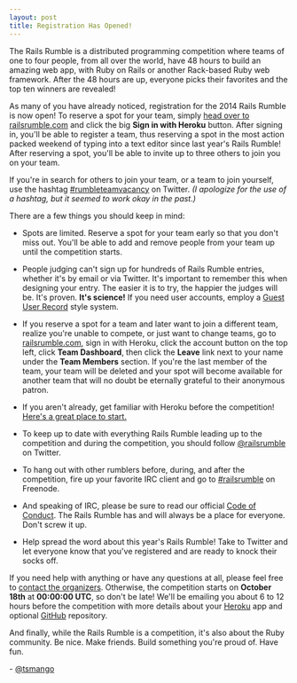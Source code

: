 ```yaml
---
layout: post
title: Registration Has Opened!
---
```


The Rails Rumble is a distributed programming competition where teams of one to four people, from all over the world, have 48 hours to build an amazing web app, with Ruby on Rails or another Rack-based Ruby web framework. After the 48 hours are up, everyone picks their favorites and the top ten winners are revealed!

As many of you have already noticed, registration for the 2014 Rails Rumble is now open! To reserve a spot for your team, simply [head over to railsrumble.com](http://railsrumble.com) and click the big **Sign in with Heroku** button. After signing in, you'll be able to register a team, thus reserving a spot in the most action packed weekend of typing into a text editor since last year's Rails Rumble! After reserving a spot, you'll be able to invite up to three others to join you on your team.

If you're in search for others to join your team, or a team to join yourself, use the hashtag [#rumbleteamvacancy](https://twitter.com/search?f=realtime&q=%23rumbleteamvacancy&src=typd) on Twitter. *(I apologize for the use of a hashtag, but it seemed to work okay in the past.)*

There are a few things you should keep in mind:

* Spots are limited. Reserve a spot for your team early so that you don't miss out. You'll be able to add and remove people from your team up until the competition starts.

* People judging can't sign up for hundreds of Rails Rumble entries, whether it's by email or via Twitter. It's important to remember this when designing your entry. The easier it is to try, the happier the judges will be. It's proven. **It's science!** If you need user accounts, employ a [Guest User Record](http://railscasts.com/episodes/393-guest-user-record) style system.

* If you reserve a spot for a team and later want to join a different team, realize you're unable to compete, or just want to change teams, go to [railsrumble.com](http://railsrumble.com), sign in with Heroku, click the account button on the top left, click **Team Dashboard**, then click the **Leave** link next to your name under the **Team Members** section. If you're the last member of the team, your team will be deleted and your spot will become available for another team that will no doubt be eternally grateful to their anonymous patron.

* If you aren't already, get familiar with Heroku before the competition! [Here's a great place to start.](https://devcenter.heroku.com/articles/getting-started-with-ruby#set-up)

* To keep up to date with everything Rails Rumble leading up to the competition and during the competition, you should follow [@railsrumble](http://twitter.com/railsrumble) on Twitter.

* To hang out with other rumblers before, during, and after the competition, fire up your favorite IRC client and go to [#railsrumble](irc://irc.freenode.net/railsrumble) on Freenode.

* And speaking of IRC, please be sure to read our official [Code of Conduct](http://railsrumble.com/conduct). The Rails Rumble has and will always be a place for everyone. Don't screw it up.

* Help spread the word about this year's Rails Rumble! Take to Twitter and let everyone know that you've registered and are ready to knock their socks off.

If you need help with anything or have any questions at all, please feel free to [contact the organizers](http://railsrumble.com/contact). Otherwise, the competition starts on **October 18th** at **00:00:00 UTC**, so don't be late! We'll be emailing you about 6 to 12 hours before the competition with more details about your [Heroku](http://heroku.com) app and optional [GitHub](http://github.com) repository.

And finally, while the Rails Rumble is a competition, it's also about the Ruby community. Be nice. Make friends. Build something you're proud of. Have fun.

\- [@tsmango](https://twitter.com/tsmango)
